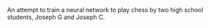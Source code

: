 An attempt to train a neural network to play chess by two high school students, Joseph G and Joseph C.
